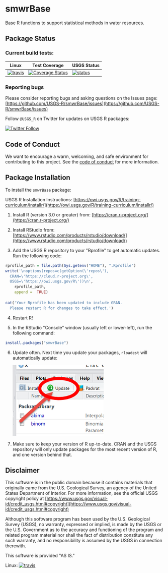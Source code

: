 smwrBase
==========

Base R functions to support statistical methods in water resources.


## Package Status

### Current build tests:

|Linux|Test Coverage| USGS Status |
|----------|------------|------------|
| [![travis](https://travis-ci.org/USGS-R/smwrBase.svg?branch=master)](https://travis-ci.org/USGS-R/smwrBase)|[![Coverage Status](https://coveralls.io/repos/github/USGS-R/smwrBase/badge.svg?branch=master)](https://coveralls.io/github/USGS-R/smwrBase?branch=master)|[![status](https://img.shields.io/badge/USGS-Research-blue.svg)](https://owi.usgs.gov/R/packages.html#research)|

### Reporting bugs

Please consider reporting bugs and asking questions on the Issues page:
[https://github.com/USGS-R/smwrBase/issues](https://github.com/USGS-R/smwrBase/issues)

Follow `@USGS_R` on Twitter for updates on USGS R packages:

[![Twitter Follow](https://img.shields.io/twitter/follow/USGS_R.svg?style=social&label=Follow%20USGS_R)](https://twitter.com/USGS_R)

## Code of Conduct

We want to encourage a warm, welcoming, and safe environment for contributing to this project. See the [code of conduct](https://github.com/USGS-R/smwrBase/blob/master/CONDUCT.md) for more information.

## Package Installation
To install the `smwrBase` package:

USGS R Installation Instructions: [https://owi.usgs.gov/R/training-curriculum/installr/](https://owi.usgs.gov/R/training-curriculum/installr/)


1. Install R (version 3.0 or greater) from: [https://cran.r-project.org/](https://cran.r-project.org/)

2. Install RStudio from: [https://www.rstudio.com/products/rstudio/download/](https://www.rstudio.com/products/rstudio/download/)

3. Add the USGS R repository to your "Rprofile" to get automatic updates. Run the following code:
  
  ```r
  rprofile_path = file.path(Sys.getenv("HOME"), ".Rprofile")
  write('\noptions(repos=c(getOption(\'repos\'),
    CRAN=\'https://cloud.r-project.org\',
    USGS=\'https://owi.usgs.gov/R\'))\n',
      rprofile_path, 
      append =  TRUE)

  cat('Your Rprofile has been updated to include GRAN.
    Please restart R for changes to take effect.')
  ```

4. Restart R!

5. In the RStudio "Console" window (usually left or lower-left), run the following command:

  ```r
  install.packages("smwrBase")
  ```
  

6. Update often. Next time you update your packages, `rloadest` will automatically update:

   ![update](images/update.png)

7. Make sure to keep your version of R up-to-date. CRAN and the USGS repository will only update packages for the most recent version of R, and one version behind that.

## Disclaimer

This software is in the public domain because it contains materials that originally came from the U.S. Geological Survey, an agency of the United States Department of Interior. For more information, see the official USGS copyright policy at [https://www.usgs.gov/visual-id/credit_usgs.html#copyright](https://www.usgs.gov/visual-id/credit_usgs.html#copyright)

Although this software program has been used by the U.S. Geological Survey (USGS), no warranty, expressed or implied, is made by the USGS or the U.S. Government as to the accuracy and functioning of the program and related program material nor shall the fact of distribution constitute any such warranty, and no responsibility is assumed by the USGS in connection therewith.

This software is provided "AS IS."


Linux: [![travis](https://travis-ci.org/USGS-R/smwrBase.svg?branch=master)](https://travis-ci.org/USGS-R/smwrBase)

